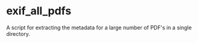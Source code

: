 # exif_all_pdfs
A script for extracting the metadata for a large number of PDF's in a single directory.
